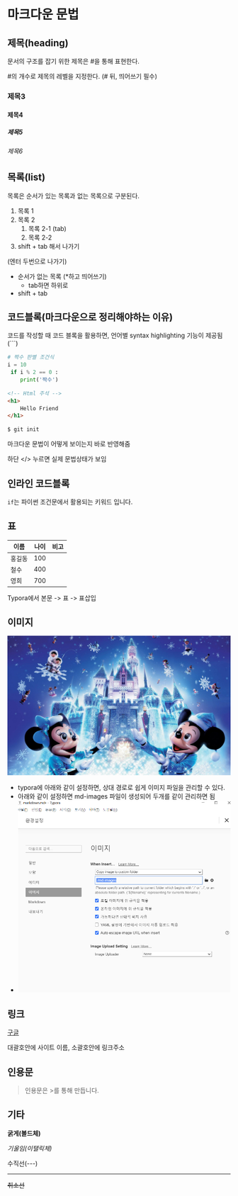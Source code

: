 # 마크다운 문법

## 제목(heading)

문서의 구조를 잡기 위한 제목은 #을 통해 표현한다.

#의 개수로 제목의 레벨을 지정한다. (# 뒤, 띄어쓰기 필수)

### 제목3

#### 제목4

##### 제목5

###### 제목6



## 목록(list)

목록은 순서가 있는 목록과 없는 목록으로 구분된다.

1. 목록 1
2. 목록 2
   1. 목록 2-1 (tab)
   2. 목록 2-2
3. shift + tab 해서 나가기

(엔터 두번으로 나가기)

* 순서가 없는 목록 (*하고 띄어쓰기)
  * tab하면 하위로
* shift + tab



## 코드블록(마크다운으로 정리해야하는 이유)

 코드를 작성할 때 코드 블록을 활용하면, 언어별 syntax highlighting 기능이 제공됨(```)

```python
# 짝수 판별 조건식
i = 10
 if i % 2 == 0 :
    print('짝수')
```

```html
<!-- Html 주석 -->
<h1>
    Hello Friend
</h1>
```

```bash
$ git init
```

마크다운 문법이 어떻게 보이는지 바로 반영해줌

하단 </> 누르면 실제 문법상태가 보임



## 인라인 코드블록

`if`는 파이썬 조건문에서 활용되는 키워드 입니다. 



## 표

| 이름   | 나이 | 비고 |
| ------ | ---- | ---- |
| 홍길동 | 100  |      |
| 철수   | 400  |      |
| 영희   | 700  |      |

Typora에서 본문 -> 표 -> 표삽입



## 이미지

![1 (2)](md-images/1%20(2).jpg)

* typora에 아래와 같이 설정하면, 상대 경로로 쉽게 이미지 파일을 관리할 수 있다.
* 아래와 같이 설정하면 md-images 파일이 생성되어 두개를 같이 관리하면 됨
* ![image-20210705133036483](md-images/image-20210705133036483.png)



## 링크

[구글](https://google.com)

대괄호안에 사이트 이름, 소괄호안에 링크주소

## 인용문

>인용문은 >를 통해 만듭니다.



## 기타

**굵게(볼드체)**

*기울임(이탤릭체)*

수직선(---)

---

~~취소선~~



